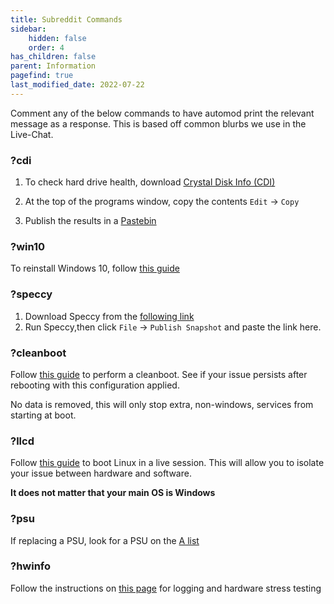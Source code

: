 ```yaml
---
title: Subreddit Commands
sidebar:
    hidden: false
    order: 4
has_children: false
parent: Information
pagefind: true
last_modified_date: 2022-07-22
---
```




Comment any of the below commands to have automod print the relevant message as a response. This is based off common blurbs we use in the Live-Chat.

### ?cdi

1. To check hard drive health, download [Crystal Disk Info (CDI)](https://osdn.net/projects/crystaldiskinfo/downloads/73319/CrystalDiskInfo8_7_0.exe)

2. At the top of the programs window, copy the contents `Edit` -> `Copy`

3. Publish the results in a [Pastebin](https://pastebin.com/)

### ?win10
To reinstall Windows 10, follow [this guide](/installations/install-10)

### ?speccy

1. Download Speccy from the [following link](https://www.ccleaner.com/speccy/download/standard)
2. Run Speccy,then click `File` -> `Publish Snapshot` and paste the link here.

### ?cleanboot

Follow [this guide](https://support.microsoft.com/en-us/help/929135/how-to-perform-a-clean-boot-in-windows) to perform a cleanboot. See if your issue persists after rebooting with this configuration applied.
   
No data is removed, this will only stop extra, non-windows, services from starting at boot.

### ?llcd
Follow [this guide](/live-sessions/linux-live-session) to boot Linux in a live session. This will allow you to isolate your issue between hardware and software.

**It does not matter that your main OS is Windows**

### ?psu
If replacing a PSU, look for a PSU on the [A list](https://cultists.network/140/psu-tier-list/)

### ?hwinfo
Follow the instructions on [this page](https://rtech.support/books/how-to-and-guides/page/hwinfo-full-guide) for logging and hardware stress testing
